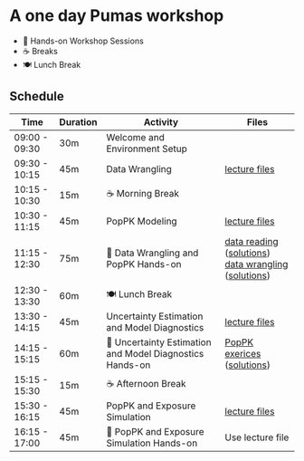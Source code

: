 # A one day Pumas workshop

- 🔨 Hands-on Workshop Sessions
- ☕ Breaks
- 🍽️ Lunch Break

## Schedule

| Time          | Duration | Activity                                                 | Files |
|---------------|----------|----------------------------------------------------------|-------|
| 09:00 - 09:30 | 30m      | Welcome and Environment Setup                            |       |
| 09:30 - 10:15 | 45m      | Data Wrangling                                           | [lecture files](./TeachingMaterial/data_read_wrangle/) |
| 10:15 - 10:30 | 15m      | ☕ Morning Break                                          |       |
| 10:30 - 11:15 | 45m      | PopPK Modeling                                           | [lecture files](./TeachingMaterial/population_pk/) |
| 11:15 - 12:30 | 75m      | 🔨 Data Wrangling and PopPK Hands-on                     | [data reading](./Exercises/05-data_reading_exercise.jl) ([solutions](./Solutions/05-data_reading_solution.jl)) </br> [data wrangling](./Exercises/06-data_wrangling_exercise.jl) ([solutions](./Solutions/06-data_wrangling_solution.jl)) |
| 12:30 - 13:30 | 60m      | 🍽️ Lunch Break                                           |       |
| 13:30 - 14:15 | 45m      | Uncertainty Estimation and Model Diagnostics             | [lecture files](./TeachingMaterial/population_pk/) |
| 14:15 - 15:15 | 60m      | 🔨 Uncertainty Estimation and Model Diagnostics Hands-on | [PopPK exerices](./Exercises/07-pk_model_exercise.jl) ([solutions](./Solutions/07-pk_model_solutions.jl)) | 
| 15:15 - 15:30 | 15m      | ☕ Afternoon Break                                        |       |
| 15:30 - 16:15 | 45m      | PopPK and Exposure Simulation                            | [lecture files](./TeachingMaterial/population_pk_continued/) |
| 16:15 - 17:00 | 45m      | 🔨 PopPK and Exposure Simulation Hands-on                | Use lecture file |
